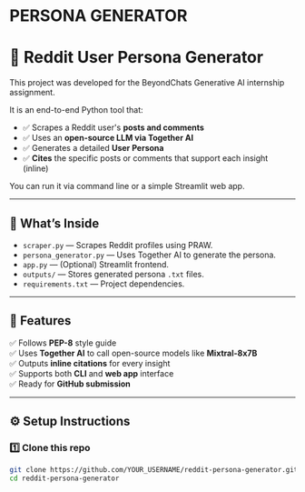 # PERSONA GENERATOR
# 🤖 Reddit User Persona Generator

This project was developed for the BeyondChats Generative AI internship assignment.

It is an end-to-end Python tool that:
- ✅ Scrapes a Reddit user's **posts and comments**
- ✅ Uses an **open-source LLM via Together AI**
- ✅ Generates a detailed **User Persona**
- ✅ **Cites** the specific posts or comments that support each insight (inline)

You can run it via command line or a simple Streamlit web app.

---

## 📌 **What’s Inside**

- `scraper.py` — Scrapes Reddit profiles using PRAW.
- `persona_generator.py` — Uses Together AI to generate the persona.
- `app.py` — (Optional) Streamlit frontend.
- `outputs/` — Stores generated persona `.txt` files.
- `requirements.txt` — Project dependencies.

---

## 🚀 **Features**

✅ Follows **PEP-8** style guide  
✅ Uses **Together AI** to call open-source models like **Mixtral-8x7B**  
✅ Outputs **inline citations** for every insight  
✅ Supports both **CLI** and **web app** interface  
✅ Ready for **GitHub submission**

---

## ⚙️ **Setup Instructions**

### 1️⃣ Clone this repo

```bash
git clone https://github.com/YOUR_USERNAME/reddit-persona-generator.git
cd reddit-persona-generator
